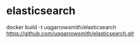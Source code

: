 elasticsearch
=============

docker build -t uqgarrowsmith/elasticsearch https://github.com/uqgarrowsmith/elasticsearch.git